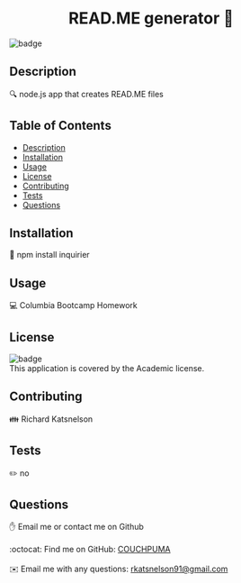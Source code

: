 
<h1 align="center">READ.ME generator 👋</h1>
  
![badge](https://img.shields.io/badge/license-Academic-brightgreen)<br />
## Description
🔍 node.js app that creates READ.ME files
## Table of Contents
- [Description](#description)
- [Installation](#installation)
- [Usage](#usage)
- [License](#license)
- [Contributing](#contributing)
- [Tests](#tests)
- [Questions](#questions)
## Installation
💾 npm install inquirier
## Usage
💻 Columbia Bootcamp Homework
## License
![badge](https://img.shields.io/badge/license-Academic-brightgreen)
<br />
This application is covered by the Academic license. 
## Contributing
👪 Richard Katsnelson
## Tests
✏️ no
## Questions
✋ Email me or contact me on Github<br />
<br />
:octocat: Find me on GitHub: [COUCHPUMA](https://github.com/COUCHPUMA)<br />
<br />
✉️ Email me with any questions: rkatsnelson91@gmail.com<br /><br />
